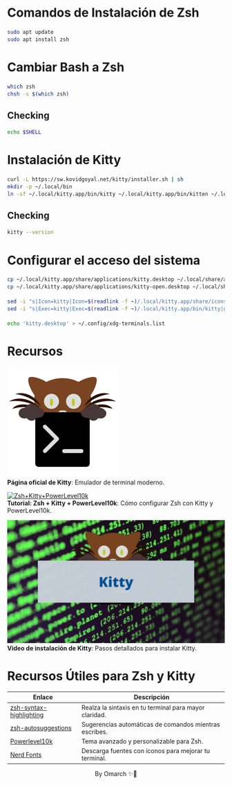 # Comandos de Instalación de Zsh

```.bash
sudo apt update
sudo apt install zsh
```

# Cambiar Bash a Zsh 

```.bash
which zsh
chsh -s $(which zsh)
```

## Checking 

```.bash
echo $SHELL
```

# Instalación de Kitty 

```.bash
curl -L https://sw.kovidgoyal.net/kitty/installer.sh | sh
mkdir -p ~/.local/bin
ln -sf ~/.local/kitty.app/bin/kitty ~/.local/kitty.app/bin/kitten ~/.local/bin/
```

## Checking

```.bash
kitty --version
```

# Configurar el acceso del sistema 

```.bash
cp ~/.local/kitty.app/share/applications/kitty.desktop ~/.local/share/applications/
cp ~/.local/kitty.app/share/applications/kitty-open.desktop ~/.local/share/applications/

sed -i "s|Icon=kitty|Icon=$(readlink -f ~)/.local/kitty.app/share/icons/hicolor/256x256/apps/kitty.png|g" ~/.local/share/applications/kitty*.desktop
sed -i "s|Exec=kitty|Exec=$(readlink -f ~)/.local/kitty.app/bin/kitty|g" ~/.local/share/applications/kitty*.desktop

echo 'kitty.desktop' > ~/.config/xdg-terminals.list
```

# Recursos

[![Kitty](Kitty.png)](https://sw.kovidgoyal.net/kitty/binary/)  
**Página oficial de Kitty**: Emulador de terminal moderno.

[![Zsh+Kitty+PowerLevel10k](Kitty3.png)](https://www.youtube.com/watch?v=3paEqlLuyV8&t=223s)  
**Tutorial: Zsh + Kitty + PowerLevel10k**: Cómo configurar Zsh con Kitty y PowerLevel10k.

[![Instalación Kitty](Kitty2.png)](https://www.youtube.com/watch?v=ht6PUY7BU6Y)  
**Video de instalación de Kitty**: Pasos detallados para instalar Kitty.


# Recursos Útiles para Zsh y Kitty

| Enlace | Descripción |
|--------|-------------|
| [zsh-syntax-highlighting](https://github.com/zsh-users/zsh-syntax-highlighting/blob/master/INSTALL.md) | Realza la sintaxis en tu terminal para mayor claridad. |
| [zsh-autosuggestions](https://github.com/zsh-users/zsh-autosuggestions/blob/master/INSTALL.md#manual-git-clone) | Sugerencias automáticas de comandos mientras escribes. |
| [Powerlevel10k](https://github.com/romkatv/powerlevel10k?tab=readme-ov-file#for-new-users) | Tema avanzado y personalizable para Zsh. |
| [Nerd Fonts](https://www.nerdfonts.com/font-downloads) | Descarga fuentes con íconos para mejorar tu terminal. |



<p style="text-align: center;">By Omarch ✨🚀</p>

